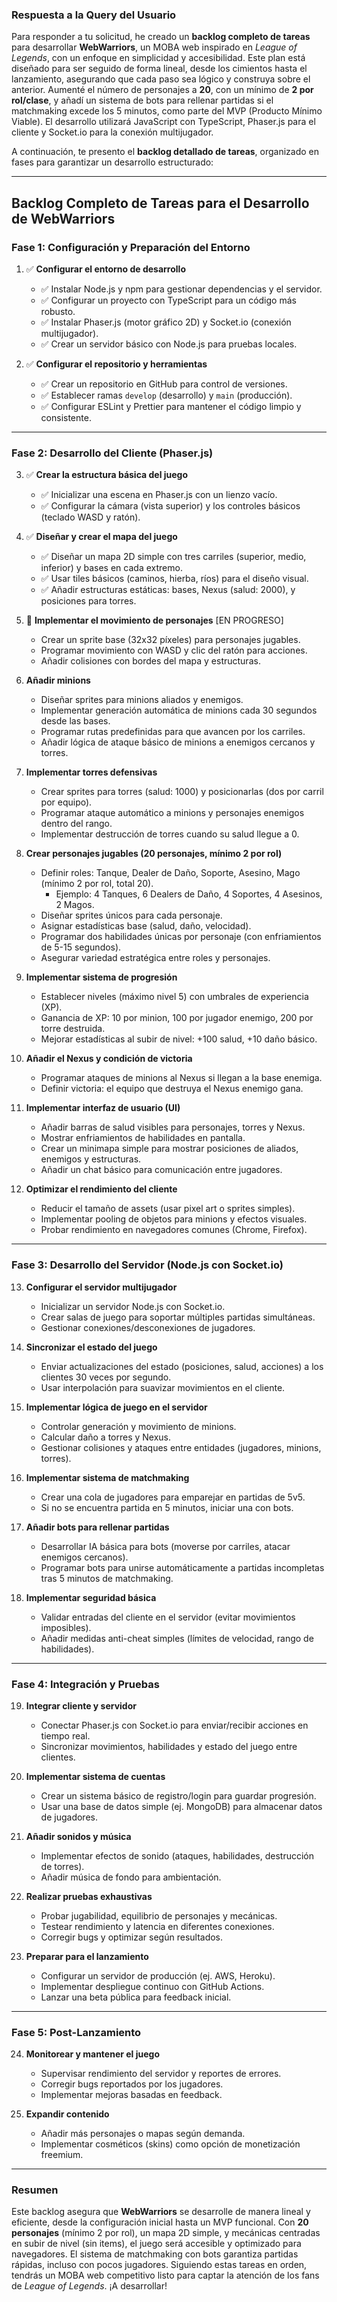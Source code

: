 ### Respuesta a la Query del Usuario

Para responder a tu solicitud, he creado un **backlog completo de tareas** para desarrollar **WebWarriors**, un MOBA web inspirado en *League of Legends*, con un enfoque en simplicidad y accesibilidad. Este plan está diseñado para ser seguido de forma lineal, desde los cimientos hasta el lanzamiento, asegurando que cada paso sea lógico y construya sobre el anterior. Aumenté el número de personajes a **20**, con un mínimo de **2 por rol/clase**, y añadí un sistema de bots para rellenar partidas si el matchmaking excede los 5 minutos, como parte del MVP (Producto Mínimo Viable). El desarrollo utilizará JavaScript con TypeScript, Phaser.js para el cliente y Socket.io para la conexión multijugador.

A continuación, te presento el **backlog detallado de tareas**, organizado en fases para garantizar un desarrollo estructurado:

---

## Backlog Completo de Tareas para el Desarrollo de WebWarriors

### Fase 1: Configuración y Preparación del Entorno
1. ✅ **Configurar el entorno de desarrollo**
   - ✅ Instalar Node.js y npm para gestionar dependencias y el servidor.
   - ✅ Configurar un proyecto con TypeScript para un código más robusto.
   - ✅ Instalar Phaser.js (motor gráfico 2D) y Socket.io (conexión multijugador).
   - ✅ Crear un servidor básico con Node.js para pruebas locales.

2. ✅ **Configurar el repositorio y herramientas**
   - ✅ Crear un repositorio en GitHub para control de versiones.
   - ✅ Establecer ramas `develop` (desarrollo) y `main` (producción).
   - ✅ Configurar ESLint y Prettier para mantener el código limpio y consistente.

---

### Fase 2: Desarrollo del Cliente (Phaser.js)
3. ✅ **Crear la estructura básica del juego**
   - ✅ Inicializar una escena en Phaser.js con un lienzo vacío.
   - ✅ Configurar la cámara (vista superior) y los controles básicos (teclado WASD y ratón).

4. ✅ **Diseñar y crear el mapa del juego**
   - ✅ Diseñar un mapa 2D simple con tres carriles (superior, medio, inferior) y bases en cada extremo.
   - ✅ Usar tiles básicos (caminos, hierba, ríos) para el diseño visual.
   - ✅ Añadir estructuras estáticas: bases, Nexus (salud: 2000), y posiciones para torres.

5. 🔄 **Implementar el movimiento de personajes** [EN PROGRESO]
   - Crear un sprite base (32x32 píxeles) para personajes jugables.
   - Programar movimiento con WASD y clic del ratón para acciones.
   - Añadir colisiones con bordes del mapa y estructuras.

6. **Añadir minions**
   - Diseñar sprites para minions aliados y enemigos.
   - Implementar generación automática de minions cada 30 segundos desde las bases.
   - Programar rutas predefinidas para que avancen por los carriles.
   - Añadir lógica de ataque básico de minions a enemigos cercanos y torres.

7. **Implementar torres defensivas**
   - Crear sprites para torres (salud: 1000) y posicionarlas (dos por carril por equipo).
   - Programar ataque automático a minions y personajes enemigos dentro del rango.
   - Implementar destrucción de torres cuando su salud llegue a 0.

8. **Crear personajes jugables (20 personajes, mínimo 2 por rol)**
   - Definir roles: Tanque, Dealer de Daño, Soporte, Asesino, Mago (mínimo 2 por rol, total 20).
     - Ejemplo: 4 Tanques, 6 Dealers de Daño, 4 Soportes, 4 Asesinos, 2 Magos.
   - Diseñar sprites únicos para cada personaje.
   - Asignar estadísticas base (salud, daño, velocidad).
   - Programar dos habilidades únicas por personaje (con enfriamientos de 5-15 segundos).
   - Asegurar variedad estratégica entre roles y personajes.

9. **Implementar sistema de progresión**
   - Establecer niveles (máximo nivel 5) con umbrales de experiencia (XP).
   - Ganancia de XP: 10 por minion, 100 por jugador enemigo, 200 por torre destruida.
   - Mejorar estadísticas al subir de nivel: +100 salud, +10 daño básico.

10. **Añadir el Nexus y condición de victoria**
    - Programar ataques de minions al Nexus si llegan a la base enemiga.
    - Definir victoria: el equipo que destruya el Nexus enemigo gana.

11. **Implementar interfaz de usuario (UI)**
    - Añadir barras de salud visibles para personajes, torres y Nexus.
    - Mostrar enfriamientos de habilidades en pantalla.
    - Crear un minimapa simple para mostrar posiciones de aliados, enemigos y estructuras.
    - Añadir un chat básico para comunicación entre jugadores.

12. **Optimizar el rendimiento del cliente**
    - Reducir el tamaño de assets (usar pixel art o sprites simples).
    - Implementar pooling de objetos para minions y efectos visuales.
    - Probar rendimiento en navegadores comunes (Chrome, Firefox).

---

### Fase 3: Desarrollo del Servidor (Node.js con Socket.io)
13. **Configurar el servidor multijugador**
    - Inicializar un servidor Node.js con Socket.io.
    - Crear salas de juego para soportar múltiples partidas simultáneas.
    - Gestionar conexiones/desconexiones de jugadores.

14. **Sincronizar el estado del juego**
    - Enviar actualizaciones del estado (posiciones, salud, acciones) a los clientes 30 veces por segundo.
    - Usar interpolación para suavizar movimientos en el cliente.

15. **Implementar lógica de juego en el servidor**
    - Controlar generación y movimiento de minions.
    - Calcular daño a torres y Nexus.
    - Gestionar colisiones y ataques entre entidades (jugadores, minions, torres).

16. **Implementar sistema de matchmaking**
    - Crear una cola de jugadores para emparejar en partidas de 5v5.
    - Si no se encuentra partida en 5 minutos, iniciar una con bots.

17. **Añadir bots para rellenar partidas**
    - Desarrollar IA básica para bots (moverse por carriles, atacar enemigos cercanos).
    - Programar bots para unirse automáticamente a partidas incompletas tras 5 minutos de matchmaking.

18. **Implementar seguridad básica**
    - Validar entradas del cliente en el servidor (evitar movimientos imposibles).
    - Añadir medidas anti-cheat simples (límites de velocidad, rango de habilidades).

---

### Fase 4: Integración y Pruebas
19. **Integrar cliente y servidor**
    - Conectar Phaser.js con Socket.io para enviar/recibir acciones en tiempo real.
    - Sincronizar movimientos, habilidades y estado del juego entre clientes.

20. **Implementar sistema de cuentas**
    - Crear un sistema básico de registro/login para guardar progresión.
    - Usar una base de datos simple (ej. MongoDB) para almacenar datos de jugadores.

21. **Añadir sonidos y música**
    - Implementar efectos de sonido (ataques, habilidades, destrucción de torres).
    - Añadir música de fondo para ambientación.

22. **Realizar pruebas exhaustivas**
    - Probar jugabilidad, equilibrio de personajes y mecánicas.
    - Testear rendimiento y latencia en diferentes conexiones.
    - Corregir bugs y optimizar según resultados.

23. **Preparar para el lanzamiento**
    - Configurar un servidor de producción (ej. AWS, Heroku).
    - Implementar despliegue continuo con GitHub Actions.
    - Lanzar una beta pública para feedback inicial.

---

### Fase 5: Post-Lanzamiento
24. **Monitorear y mantener el juego**
    - Supervisar rendimiento del servidor y reportes de errores.
    - Corregir bugs reportados por los jugadores.
    - Implementar mejoras basadas en feedback.

25. **Expandir contenido**
    - Añadir más personajes o mapas según demanda.
    - Implementar cosméticos (skins) como opción de monetización freemium.

---

### Resumen
Este backlog asegura que **WebWarriors** se desarrolle de manera lineal y eficiente, desde la configuración inicial hasta un MVP funcional. Con **20 personajes** (mínimo 2 por rol), un mapa 2D simple, y mecánicas centradas en subir de nivel (sin items), el juego será accesible y optimizado para navegadores. El sistema de matchmaking con bots garantiza partidas rápidas, incluso con pocos jugadores. Siguiendo estas tareas en orden, tendrás un MOBA web competitivo listo para captar la atención de los fans de *League of Legends*. ¡A desarrollar!